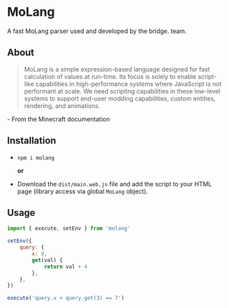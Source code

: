 # MoLang

A fast MoLang parser used and developed by the bridge. team.

## About

> MoLang is a simple expression-based language designed for fast calculation of values at run-time. Its focus is solely to enable script-like capabilities in high-performance systems where JavaScript is not performant at scale. We need scripting capabilities in these low-level systems to support end-user modding capabilities, custom entities, rendering, and animations.

\- From the Minecraft documentation

## Installation

-   `npm i molang`

    **or**

-   Download the `dist/main.web.js` file and add the script to your HTML page (library access via global `MoLang` object).

## Usage

```javascript
import { execute, setEnv } from 'molang'

setEnv({
	query: {
		x: 0,
		get(val) {
			return val + 4
		},
	},
})

execute('query.x + query.get(3) == 7')
```

